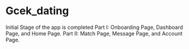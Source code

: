 # Gcek_dating

Initial Stage of the app is completed
Part I: Onboarding Page, Dashboard Page, and Home Page.
Part II: Match Page, Message Page, and Account Page.
